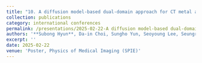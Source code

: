 ```yaml
---
title: "10. A diffusion model-based dual-domain approach for CT metal artifact reduction"
collection: publications
category: international conferences
permalink: /presentations/2025-02-22-A diffusion model-based dual-domain approach for CT metal artifact reduction
authors: '**Subong Hyun**, Da-in Choi, Sungho Yun, Seoyoung Lee, Seungryong Cho'
excerpt: ''
date: 2025-02-22
venue: 'Poster, Physics of Medical Imaging (SPIE)'
---
```

